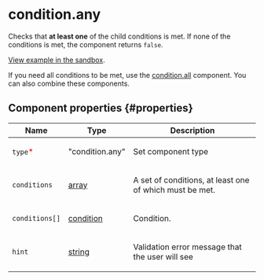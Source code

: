 # condition.any

Checks that **at least one** of the child conditions is met. If none of the conditions is met, the component returns `false`.

[View example in the sandbox](https://clck.ru/SEYdx).

If you need all conditions to be met, use the [condition.all](condition.all.md) component. You can also combine these components.

## Component properties {#properties}

| Name                                     | Type                                                                                   | Description                                                    |
| ---------------------------------------- | -------------------------------------------------------------------------------------- | -------------------------------------------------------------- |
| `type`<span style="color: red">\*</span> | "condition.any"                                                                        | <p>Set component type</p>                                      |
| `conditions`                             | <a class="xref popup-link" href="../concepts/types.dita#types/array">array</a>         | <p>A set of conditions, at least one of which must be met.</p> |
| `conditions[]`                           | <a class="xref popup-link" href="../concepts/types.dita#types/condition">condition</a> | <p>Condition.</p>                                              |
| `hint`                                   | <a class="xref popup-link" href="../concepts/types.dita#types/string">string</a>       | <p>Validation error message that the user will see</p>         |
